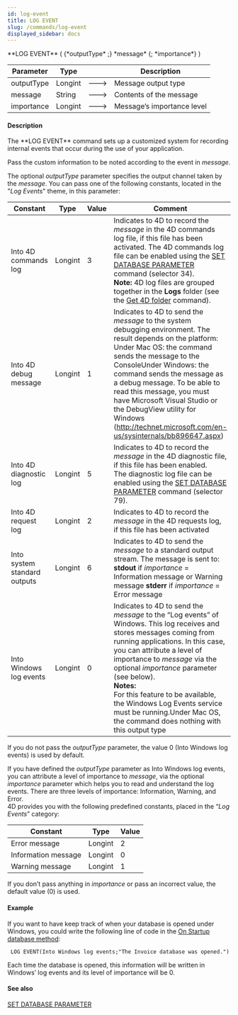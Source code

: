 ```yaml
---
id: log-event
title: LOG EVENT
slug: /commands/log-event
displayed_sidebar: docs
---
```


<!--REF #_command_.LOG EVENT.Syntax-->**LOG EVENT** ( {*outputType* ;} *message* {; *importance*} )<!-- END REF-->
<!--REF #_command_.LOG EVENT.Params-->
| Parameter | Type |  | Description |
| --- | --- | --- | --- |
| outputType | Longint | &#x1F852; | Message output type |
| message | String | &#x1F852; | Contents of the message |
| importance | Longint | &#x1F852; | Message’s importance level |

<!-- END REF-->

#### Description 

<!--REF #_command_.LOG EVENT.Summary-->The **LOG EVENT** command sets up a customized system for recording internal events that occur during the use of your application.<!-- END REF-->

Pass the custom information to be noted according to the event in *message*.

The optional *outputType* parameter specifies the output channel taken by the *message*. You can pass one of the following constants, located in the "*Log Events*" theme, in this parameter:

| Constant                     | Type    | Value | Comment                                                                                                                                                                                                                                                                                                                                                                                                                                                 |
| ---------------------------- | ------- | ----- | ------------------------------------------------------------------------------------------------------------------------------------------------------------------------------------------------------------------------------------------------------------------------------------------------------------------------------------------------------------------------------------------------------------------------------------------------------- |
| Into 4D commands log         | Longint | 3     | Indicates to 4D to record the *message* in the 4D commands log file, if this file has been activated. The 4D commands log file can be enabled using the [SET DATABASE PARAMETER](set-database-parameter.md) command (selector 34).<br/>**Note:** 4D log files are grouped together in the **Logs** folder (see the [Get 4D folder](get-4d-folder.md) command).                                                                                  |
| Into 4D debug message        | Longint | 1     | Indicates to 4D to send the *message* to the system debugging environment. The result depends on the platform:<br/>Under Mac OS: the command sends the message to the ConsoleUnder Windows: the command sends the message as a debug message. To be able to read this message, you must have Microsoft Visual Studio or the DebugView utility for Windows (<http://technet.microsoft.com/en-us/sysinternals/bb896647.aspx>)                     |
| Into 4D diagnostic log       | Longint | 5     | Indicates to 4D to record the *message* in the 4D diagnostic file, if this file has been enabled. <br/>The diagnostic log file can be enabled using the [SET DATABASE PARAMETER](set-database-parameter.md) command (selector 79).                                                                                                                                                                                                              |
| Into 4D request log          | Longint | 2     | Indicates to 4D to record the *message* in the 4D requests log, if this file has been activated                                                                                                                                                                                                                                                                                                                                                         |
| Into system standard outputs | Longint | 6     | Indicates to 4D to send the *message* to a standard output stream. The message is sent to: **stdout** if *importance* \= Information message or Warning message **stderr** if *importance* \= Error message                                                                                                                                                                                                                                             |
| Into Windows log events      | Longint | 0     | Indicates to 4D to send the *message* to the “Log events” of Windows. This log receives and stores messages coming from running applications. In this case, you can attribute a level of importance to *message* via the optional *importance* parameter (see below).**<br/>Notes:** <br/>For this feature to be available, the Windows Log Events service must be running.Under Mac OS, the command does nothing with this output type |

If you do not pass the *outputType* parameter, the value 0 (Into Windows log events) is used by default.

If you have defined the *outputType* parameter as Into Windows log events, you can attribute a level of importance to *message*, via the optional *importance* parameter which helps you to read and understand the log events. There are three levels of importance: Information, Warning, and Error.  
4D provides you with the following predefined constants, placed in the “*Log Events*” category:

| Constant            | Type    | Value |
| ------------------- | ------- | ----- |
| Error message       | Longint | 2     |
| Information message | Longint | 0     |
| Warning message     | Longint | 1     |

If you don’t pass anything in *importance* or pass an incorrect value, the default value (0) is used.

#### Example 

If you want to have keep track of when your database is opened under Windows, you could write the following line of code in the [On Startup database method](on-startup-database-method.md):

```4d
 LOG EVENT(Into Windows log events;"The Invoice database was opened.")
```

Each time the database is opened, this information will be written in Windows’ log events and its level of importance will be 0.

#### See also 

[SET DATABASE PARAMETER](set-database-parameter.md)  